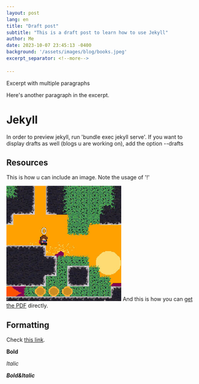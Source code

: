 ```yaml
---
layout: post
lang: en
title: "Draft post"
subtitle: "This is a draft post to learn how to use Jekyll"
author: Me
date: 2023-10-07 23:45:13 -0400
background: '/assets/images/blog/books.jpeg'
excerpt_separator: <!--more-->

---
```


Excerpt with multiple paragraphs

Here's another paragraph in the excerpt.
<!--more-->
# Jekyll
In order to preview jekyll, run 'bundle exec jekyll serve'.
If you want to display drafts as well (blogs u are working on), add the option --drafts

## Resources
This is how u can include an image. Note the usage of '!'

![My helpful screenshot](/assets/images/projets/aka.jpg)
And this is how you can [get the PDF](/assets/download/2022.02.cv.en.altorffer.pdf) directly.

## Formatting

Check [this link](https://www.markdownguide.org/basic-syntax/).

**Bold**

*Italic*

***Bold&Italic***